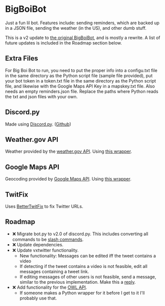 # BigBoiBot
Just a fun lil bot. Features include: sending reminders, which are backed up in a JSON file, sending the weather (in the US), and other dumb stuff.

This is a v2 update to [the original BigBoiBot](https://github.com/TheGrimlessReaper/BigBoiBot), and is mostly a rewrite. A list of future updates is included in the Roadmap section below.

##  Extra Files
For Big Boi Bot to run, you need to put the proper info into a configu.txt file in the same directory as the Python script file (sample file provided), put your bot token in a token.txt file in the same directory as the Python script file, and likewise with the Google Maps API Key in a mapskey.txt file. Also needs an empty reminders.json file. Replace the paths where Python reads the txt and json files with your own.

## Discord.py
Made using [Discord.py](https://discordpy.readthedocs.io/en/latest/index.html). ([Github](https://github.com/Rapptz/discord.py))

## Weather.gov API
Weather provided by the [weather.gov API](https://www.weather.gov/documentation/services-web-api).
Using [this wrapper](https://github.com/paulokuong/noaa).

## Google Maps API
Geocoding provided by [Google Maps API](https://cloud.google.com/maps-platform/#get-started).
Using [this wrapper](https://github.com/googlemaps/google-maps-services-python).

## TwitFix
Uses [BetterTwitFix](https://github.com/dylanpdx/BetterTwitFix) to fix Twitter URLs.

## Roadmap
- ❌ Migrate bot.py to v2.0 of discord.py. This includes converting all commands to be [slash commands](https://discordpy.readthedocs.io/en/latest/ext/commands/commands.html?highlight=slash#hybrid-commands).
- ❌ Update dependencies.
- ❌ Update vxtwitter functionality.
    - New functionality: Messages can be edited iff the tweet contains a video
    - If detecting if the tweet contains a video is not feasible, edit all messages containing a tweet link.
    - If editing messages of other users is not feasible, send a message, similar to the previous implementation. Make this a [reply](https://discordpy.readthedocs.io/en/latest/api.html#discord.MessageType.reply).
- ❌ Add functionality for the [OWL API](https://develop.battle.net/documentation/owl/community-apis). 
    - If someone makes a Python wrapper for it before I get to it I'll probably use that.
